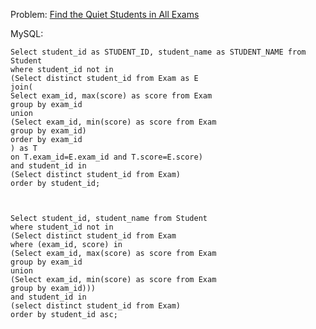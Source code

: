 Problem: [Find the Quiet Students in All Exams](https://leetcode.com/problems/find-the-quiet-students-in-all-exams/)

MySQL:

```
Select student_id as STUDENT_ID, student_name as STUDENT_NAME from Student
where student_id not in 
(Select distinct student_id from Exam as E
join(
Select exam_id, max(score) as score from Exam
group by exam_id
union 
(Select exam_id, min(score) as score from Exam
group by exam_id)
order by exam_id
) as T
on T.exam_id=E.exam_id and T.score=E.score) 
and student_id in 
(Select distinct student_id from Exam)
order by student_id;
```




```


Select student_id, student_name from Student
where student_id not in
(Select distinct student_id from Exam
where (exam_id, score) in
(Select exam_id, max(score) as score from Exam
group by exam_id
union
(Select exam_id, min(score) as score from Exam
group by exam_id)))
and student_id in 
(select distinct student_id from Exam)
order by student_id asc; 






```
